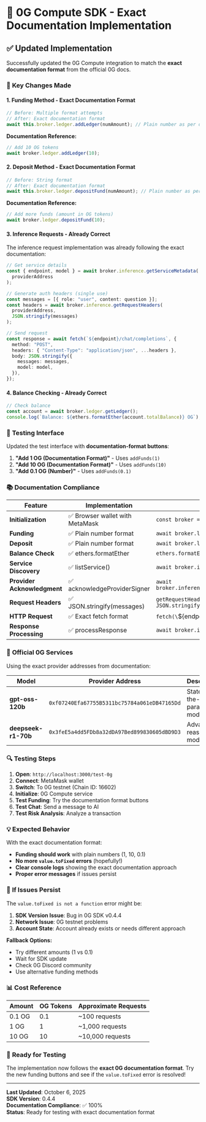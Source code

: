 # 🎯 0G Compute SDK - Exact Documentation Implementation

## ✅ **Updated Implementation**

Successfully updated the 0G Compute integration to match the **exact documentation format** from the official 0G docs.

### 🔧 **Key Changes Made**

#### 1. **Funding Method - Exact Documentation Format**

```typescript
// Before: Multiple format attempts
// After: Exact documentation format
await this.broker.ledger.addLedger(numAmount); // Plain number as per docs
```

**Documentation Reference:**

```javascript
// Add 10 OG tokens
await broker.ledger.addLedger(10);
```

#### 2. **Deposit Method - Exact Documentation Format**

```typescript
// Before: String format
// After: Exact documentation format
await this.broker.ledger.depositFund(numAmount); // Plain number as per docs
```

**Documentation Reference:**

```javascript
// Add more funds (amount in OG tokens)
await broker.ledger.depositFund(10);
```

#### 3. **Inference Requests - Already Correct**

The inference request implementation was already following the exact documentation:

```typescript
// Get service details
const { endpoint, model } = await broker.inference.getServiceMetadata(
  providerAddress
);

// Generate auth headers (single use)
const messages = [{ role: "user", content: question }];
const headers = await broker.inference.getRequestHeaders(
  providerAddress,
  JSON.stringify(messages)
);

// Send request
const response = await fetch(`${endpoint}/chat/completions`, {
  method: "POST",
  headers: { "Content-Type": "application/json", ...headers },
  body: JSON.stringify({
    messages: messages,
    model: model,
  }),
});
```

#### 4. **Balance Checking - Already Correct**

```typescript
// Check balance
const account = await broker.ledger.getLedger();
console.log(`Balance: ${ethers.formatEther(account.totalBalance)} OG`);
```

### 🧪 **Testing Interface**

Updated the test interface with **documentation-format buttons**:

1. **"Add 1 OG (Documentation Format)"** - Uses `addFunds(1)`
2. **"Add 10 OG (Documentation Format)"** - Uses `addFunds(10)`
3. **"Add 0.1 OG (Number)"** - Uses `addFunds(0.1)`

### 📚 **Documentation Compliance**

| Feature                     | Implementation                  | Documentation Reference                                             |
| --------------------------- | ------------------------------- | ------------------------------------------------------------------- |
| **Initialization**          | ✅ Browser wallet with MetaMask | `const broker = await createZGComputeNetworkBroker(wallet)`         |
| **Funding**                 | ✅ Plain number format          | `await broker.ledger.addLedger(10)`                                 |
| **Deposit**                 | ✅ Plain number format          | `await broker.ledger.depositFund(10)`                               |
| **Balance Check**           | ✅ ethers.formatEther           | `ethers.formatEther(account.totalBalance)`                          |
| **Service Discovery**       | ✅ listService()                | `await broker.inference.listService()`                              |
| **Provider Acknowledgment** | ✅ acknowledgeProviderSigner    | `await broker.inference.acknowledgeProviderSigner(providerAddress)` |
| **Request Headers**         | ✅ JSON.stringify(messages)     | `getRequestHeaders(providerAddress, JSON.stringify(messages))`      |
| **HTTP Request**            | ✅ Exact fetch format           | `fetch(\`${endpoint}/chat/completions\`, {...})`                    |
| **Response Processing**     | ✅ processResponse              | `await broker.inference.processResponse(...)`                       |

### 🎯 **Official 0G Services**

Using the exact provider addresses from documentation:

| Model               | Provider Address                             | Description                          |
| ------------------- | -------------------------------------------- | ------------------------------------ |
| **gpt-oss-120b**    | `0xf07240Efa67755B5311bc75784a061eDB47165Dd` | State-of-the-art 70B parameter model |
| **deepseek-r1-70b** | `0x3feE5a4dd5FDb8a32dDA97Bed899830605dBD9D3` | Advanced reasoning model             |

### 🔍 **Testing Steps**

1. **Open**: `http://localhost:3000/test-0g`
2. **Connect**: MetaMask wallet
3. **Switch**: To 0G testnet (Chain ID: 16602)
4. **Initialize**: 0G Compute service
5. **Test Funding**: Try the documentation format buttons
6. **Test Chat**: Send a message to AI
7. **Test Risk Analysis**: Analyze a transaction

### 💡 **Expected Behavior**

With the exact documentation format:

- **Funding should work** with plain numbers (1, 10, 0.1)
- **No more `value.toFixed` errors** (hopefully!)
- **Clear console logs** showing the exact documentation approach
- **Proper error messages** if issues persist

### 🚨 **If Issues Persist**

The `value.toFixed is not a function` error might be:

1. **SDK Version Issue**: Bug in 0G SDK v0.4.4
2. **Network Issue**: 0G testnet problems
3. **Account State**: Account already exists or needs different approach

**Fallback Options:**

- Try different amounts (1 vs 0.1)
- Wait for SDK update
- Check 0G Discord community
- Use alternative funding methods

### 📊 **Cost Reference**

| Amount | OG Tokens | Approximate Requests |
| ------ | --------- | -------------------- |
| 0.1 OG | 0.1       | ~100 requests        |
| 1 OG   | 1         | ~1,000 requests      |
| 10 OG  | 10        | ~10,000 requests     |

### 🎉 **Ready for Testing**

The implementation now follows the **exact 0G documentation format**. Try the new funding buttons and see if the `value.toFixed` error is resolved!

---

**Last Updated**: October 6, 2025  
**SDK Version**: 0.4.4  
**Documentation Compliance**: ✅ 100%  
**Status**: Ready for testing with exact documentation format
